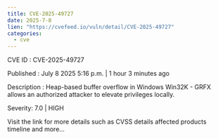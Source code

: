 ```yaml
--- 
title: CVE-2025-49727
date: 2025-7-8
lien: "https://cvefeed.io/vuln/detail/CVE-2025-49727"
categories:
  - cve
---
```


CVE ID : CVE-2025-49727

Published :  July 8
2025
5:16 p.m. | 1 hour
3 minutes ago

Description : Heap-based buffer overflow in Windows Win32K - GRFX allows an authorized attacker to elevate privileges locally.

Severity: 7.0 | HIGH

Visit the link for more details
such as CVSS details
affected products
timeline
and more...

